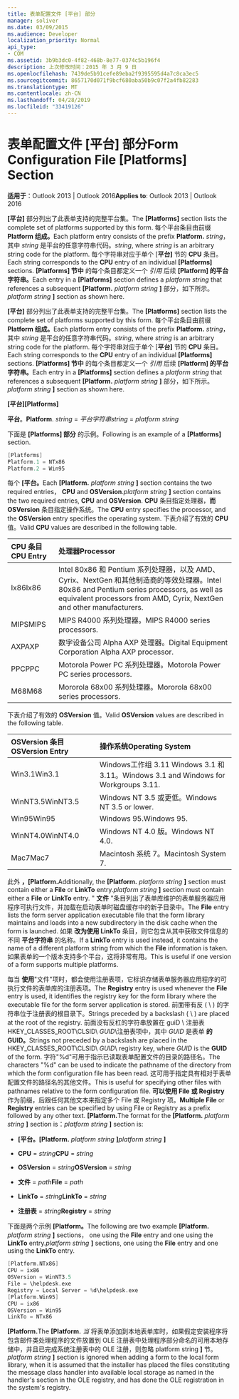 ```yaml
---
title: 表单配置文件 [平台] 部分
manager: soliver
ms.date: 03/09/2015
ms.audience: Developer
localization_priority: Normal
api_type:
- COM
ms.assetid: 3b9b3dc0-4f82-468b-8e77-0374c5b196f4
description: 上次修改时间：2015 年 3 月 9 日
ms.openlocfilehash: 7439de5b91cefe89eba2f9395595d4a7c8ca3ec5
ms.sourcegitcommit: 8657170d071f9bcf680aba50b9c07f2a4fb82283
ms.translationtype: MT
ms.contentlocale: zh-CN
ms.lasthandoff: 04/28/2019
ms.locfileid: "33419126"
---
```

# <a name="form-configuration-file-platforms-section"></a><span data-ttu-id="e68c6-103">表单配置文件 [平台] 部分</span><span class="sxs-lookup"><span data-stu-id="e68c6-103">Form Configuration File [Platforms] Section</span></span>

<span data-ttu-id="e68c6-104">**适用于**：Outlook 2013 | Outlook 2016</span><span class="sxs-lookup"><span data-stu-id="e68c6-104">**Applies to**: Outlook 2013 | Outlook 2016</span></span> 
  
<span data-ttu-id="e68c6-105">**[平台]** 部分列出了此表单支持的完整平台集。</span><span class="sxs-lookup"><span data-stu-id="e68c6-105">The **[Platforms]** section lists the complete set of platforms supported by this form.</span></span> <span data-ttu-id="e68c6-106">每个平台条目由前缀 **Platform 组成。**</span><span class="sxs-lookup"><span data-stu-id="e68c6-106">Each platform entry consists of the prefix **Platform.**</span></span> <span data-ttu-id="e68c6-107">_string_，其中  _string_ 是平台的任意字符串代码。</span><span class="sxs-lookup"><span data-stu-id="e68c6-107">_string_, where  _string_ is an arbitrary string code for the platform.</span></span> <span data-ttu-id="e68c6-108">每个字符串对应于单个 [**平台]** 节的 **CPU** 条目。</span><span class="sxs-lookup"><span data-stu-id="e68c6-108">Each string corresponds to the **CPU** entry of an individual **[Platforms]** sections.</span></span> <span data-ttu-id="e68c6-109">**[Platforms] 节中** 的每个条目都定义一个 _引用_ 后续 **[Platform] 的平台字符串。**</span><span class="sxs-lookup"><span data-stu-id="e68c6-109">Each entry in a **[Platforms]** section defines a  _platform string_ that references a subsequent **[Platform.**</span></span> <span data-ttu-id="e68c6-110">_platform string_ **]** 部分，如下所示。</span><span class="sxs-lookup"><span data-stu-id="e68c6-110">_platform string_ **]** section as shown here.</span></span> 
  
<span data-ttu-id="e68c6-111">**[平台]** 部分列出了此表单支持的完整平台集。</span><span class="sxs-lookup"><span data-stu-id="e68c6-111">The **[Platforms]** section lists the complete set of platforms supported by this form.</span></span> <span data-ttu-id="e68c6-112">每个平台条目由前缀 **Platform 组成。**</span><span class="sxs-lookup"><span data-stu-id="e68c6-112">Each platform entry consists of the prefix **Platform.**</span></span> <span data-ttu-id="e68c6-113">_string_，其中  _string_ 是平台的任意字符串代码。</span><span class="sxs-lookup"><span data-stu-id="e68c6-113">_string_, where  _string_ is an arbitrary string code for the platform.</span></span> <span data-ttu-id="e68c6-114">每个字符串对应于单个 [**平台]** 节的 **CPU** 条目。</span><span class="sxs-lookup"><span data-stu-id="e68c6-114">Each string corresponds to the **CPU** entry of an individual **[Platforms]** sections.</span></span> <span data-ttu-id="e68c6-115">**[Platforms] 节中** 的每个条目都定义一个 _引用_ 后续 **[Platform] 的平台字符串。**</span><span class="sxs-lookup"><span data-stu-id="e68c6-115">Each entry in a **[Platforms]** section defines a  _platform string_ that references a subsequent **[Platform.**</span></span> <span data-ttu-id="e68c6-116">_platform string_ **]** 部分，如下所示。</span><span class="sxs-lookup"><span data-stu-id="e68c6-116">_platform string_ **]** section as shown here.</span></span> 
  
<span data-ttu-id="e68c6-117">**[平台]**</span><span class="sxs-lookup"><span data-stu-id="e68c6-117">**[Platforms]**</span></span>
  
<span data-ttu-id="e68c6-118">**平台**。</span><span class="sxs-lookup"><span data-stu-id="e68c6-118">**Platform**.</span></span> <span data-ttu-id="e68c6-119">_string_  =  _平台字符串_</span><span class="sxs-lookup"><span data-stu-id="e68c6-119">_string_ =  _platform string_</span></span>
  
<span data-ttu-id="e68c6-120">下面是 **[Platforms] 部分** 的示例。</span><span class="sxs-lookup"><span data-stu-id="e68c6-120">Following is an example of a **[Platforms]** section.</span></span> 
  
```cpp
[Platforms]
Platform.1 = NTx86
Platform.2 = Win95

```

<span data-ttu-id="e68c6-121">每个 **[平台。**</span><span class="sxs-lookup"><span data-stu-id="e68c6-121">Each **[Platform.**</span></span> <span data-ttu-id="e68c6-122">_platform string_ **]** section contains the two required entries， **CPU** and **OSVersion**.</span><span class="sxs-lookup"><span data-stu-id="e68c6-122">_platform string_ **]** section contains the two required entries, **CPU** and **OSVersion**.</span></span> <span data-ttu-id="e68c6-123">**CPU** 条目指定处理器，**而 OSVersion** 条目指定操作系统。</span><span class="sxs-lookup"><span data-stu-id="e68c6-123">The **CPU** entry specifies the processor, and the **OSVersion** entry specifies the operating system.</span></span> <span data-ttu-id="e68c6-124">下表介绍了有效的 **CPU** 值。</span><span class="sxs-lookup"><span data-stu-id="e68c6-124">Valid **CPU** values are described in the following table.</span></span> 
  
|<span data-ttu-id="e68c6-125">**CPU 条目**</span><span class="sxs-lookup"><span data-stu-id="e68c6-125">**CPU Entry**</span></span>|<span data-ttu-id="e68c6-126">**处理器**</span><span class="sxs-lookup"><span data-stu-id="e68c6-126">**Processor**</span></span>|
|:-----|:-----|
|<span data-ttu-id="e68c6-127">Ix86</span><span class="sxs-lookup"><span data-stu-id="e68c6-127">Ix86</span></span>  <br/> |<span data-ttu-id="e68c6-128">Intel 80x86 和 Pentium 系列处理器，以及 AMD、Cyrix、NextGen 和其他制造商的等效处理器。</span><span class="sxs-lookup"><span data-stu-id="e68c6-128">Intel 80x86 and Pentium series processors, as well as equivalent processors from AMD, Cyrix, NextGen and other manufacturers.</span></span>  <br/> |
|<span data-ttu-id="e68c6-129">MIPS</span><span class="sxs-lookup"><span data-stu-id="e68c6-129">MIPS</span></span>  <br/> |<span data-ttu-id="e68c6-130">MIPS R4000 系列处理器。</span><span class="sxs-lookup"><span data-stu-id="e68c6-130">MIPS R4000 series processors.</span></span>  <br/> |
|<span data-ttu-id="e68c6-131">AXP</span><span class="sxs-lookup"><span data-stu-id="e68c6-131">AXP</span></span>  <br/> |<span data-ttu-id="e68c6-132">数字设备公司 Alpha AXP 处理器。</span><span class="sxs-lookup"><span data-stu-id="e68c6-132">Digital Equipment Corporation Alpha AXP processor.</span></span>  <br/> |
|<span data-ttu-id="e68c6-133">PPC</span><span class="sxs-lookup"><span data-stu-id="e68c6-133">PPC</span></span>  <br/> |<span data-ttu-id="e68c6-134">Motorola Power PC 系列处理器。</span><span class="sxs-lookup"><span data-stu-id="e68c6-134">Motorola Power PC series processors.</span></span>  <br/> |
|<span data-ttu-id="e68c6-135">M68</span><span class="sxs-lookup"><span data-stu-id="e68c6-135">M68</span></span>  <br/> |<span data-ttu-id="e68c6-136">Mororola 68x00 系列处理器。</span><span class="sxs-lookup"><span data-stu-id="e68c6-136">Mororola 68x00 series processors.</span></span>  <br/> |
   
<span data-ttu-id="e68c6-137">下表介绍了有效的 **OSVersion** 值。</span><span class="sxs-lookup"><span data-stu-id="e68c6-137">Valid **OSVersion** values are described in the following table.</span></span> 
  
|<span data-ttu-id="e68c6-138">**OSVersion 条目**</span><span class="sxs-lookup"><span data-stu-id="e68c6-138">**OSVersion Entry**</span></span>|<span data-ttu-id="e68c6-139">**操作系统**</span><span class="sxs-lookup"><span data-stu-id="e68c6-139">**Operating System**</span></span>|
|:-----|:-----|
|<span data-ttu-id="e68c6-140">Win3.1</span><span class="sxs-lookup"><span data-stu-id="e68c6-140">Win3.1</span></span>  <br/> |<span data-ttu-id="e68c6-141">Windows工作组 3.11 Windows 3.1 和 3.11。</span><span class="sxs-lookup"><span data-stu-id="e68c6-141">Windows 3.1 and Windows for Workgroups 3.11.</span></span>  <br/> |
|<span data-ttu-id="e68c6-142">WinNT3.5</span><span class="sxs-lookup"><span data-stu-id="e68c6-142">WinNT3.5</span></span>  <br/> |<span data-ttu-id="e68c6-143">Windows NT 3.5 或更低。</span><span class="sxs-lookup"><span data-stu-id="e68c6-143">Windows NT 3.5 or lower.</span></span>  <br/> |
|<span data-ttu-id="e68c6-144">Win95</span><span class="sxs-lookup"><span data-stu-id="e68c6-144">Win95</span></span>  <br/> |<span data-ttu-id="e68c6-145">Windows 95.</span><span class="sxs-lookup"><span data-stu-id="e68c6-145">Windows 95.</span></span>  <br/> |
|<span data-ttu-id="e68c6-146">WinNT4.0</span><span class="sxs-lookup"><span data-stu-id="e68c6-146">WinNT4.0</span></span>  <br/> |<span data-ttu-id="e68c6-147">Windows NT 4.0 版。</span><span class="sxs-lookup"><span data-stu-id="e68c6-147">Windows NT 4.0.</span></span>  <br/> |
|<span data-ttu-id="e68c6-148">Mac7</span><span class="sxs-lookup"><span data-stu-id="e68c6-148">Mac7</span></span>  <br/> |<span data-ttu-id="e68c6-149">Macintosh 系统 7。</span><span class="sxs-lookup"><span data-stu-id="e68c6-149">Macintosh System 7.</span></span>  <br/> |
   
<span data-ttu-id="e68c6-150">此外 **，[Platform.**</span><span class="sxs-lookup"><span data-stu-id="e68c6-150">Additionally, the **[Platform.**</span></span> <span data-ttu-id="e68c6-151">_platform string_ **]** section must contain either a **File** or **LinkTo** entry.</span><span class="sxs-lookup"><span data-stu-id="e68c6-151">_platform string_ **]** section must contain either a **File** or **LinkTo** entry.</span></span> <span data-ttu-id="e68c6-152">" **文件** "条目列出了表单库维护的表单服务器应用程序可执行文件，并加载在启动表单时磁盘缓存中的新子目录中。</span><span class="sxs-lookup"><span data-stu-id="e68c6-152">The **File** entry lists the form server application executable file that the form library maintains and loads into a new subdirectory in the disk cache when the form is launched.</span></span> <span data-ttu-id="e68c6-153">如果 **改为使用 LinkTo** 条目，则它包含从其中获取文件信息的不同 **平台字符串** 的名称。</span><span class="sxs-lookup"><span data-stu-id="e68c6-153">If a **LinkTo** entry is used instead, it contains the name of a different platform string from which the **File** information is taken.</span></span> <span data-ttu-id="e68c6-154">如果表单的一个版本支持多个平台，这将非常有用。</span><span class="sxs-lookup"><span data-stu-id="e68c6-154">This is useful if one version of a form supports multiple platforms.</span></span> 
  
<span data-ttu-id="e68c6-155">每当 **使用**"文件"项时，都会使用注册表项，它标识存储表单服务器应用程序的可执行文件的表单库的注册表项。</span><span class="sxs-lookup"><span data-stu-id="e68c6-155">The **Registry** entry is used whenever the **File** entry is used, it identifies the registry key for the form library where the executable file for the form server application is stored.</span></span> <span data-ttu-id="e68c6-156">前面带有反 ( \ ) 的字符串位于注册表的根目录下。</span><span class="sxs-lookup"><span data-stu-id="e68c6-156">Strings preceded by a backslash ( \ ) are placed at the root of the registry.</span></span> <span data-ttu-id="e68c6-157">前面没有反杠的字符串放置在 guiD \ 注册表HKEY_CLASSES_ROOT\CLSID\ _GUID_\注册表项中，其中 _GUID_ 是表单 **的 GUID。**</span><span class="sxs-lookup"><span data-stu-id="e68c6-157">Strings not preceded by a backslash are placed in the HKEY_CLASSES_ROOT\CLSID\  _GUID_\ registry key, where  _GUID_ is the **GUID** of the form.</span></span> <span data-ttu-id="e68c6-158">字符"%d"可用于指示已读取表单配置文件的目录的路径名。</span><span class="sxs-lookup"><span data-stu-id="e68c6-158">The characters "%d" can be used to indicate the pathname of the directory from which the form configuration file has been read.</span></span> <span data-ttu-id="e68c6-159">这可用于指定具有相对于表单配置文件的路径名的其他文件。</span><span class="sxs-lookup"><span data-stu-id="e68c6-159">This is useful for specifying other files with pathnames relative to the form configuration file.</span></span> <span data-ttu-id="e68c6-160">**可以使用 File** **或 Registry** 作为前缀，后跟任何其他文本来指定多个 File 或 Registry 项。</span><span class="sxs-lookup"><span data-stu-id="e68c6-160">**Multiple File** or **Registry** entries can be specified by using File or Registry as a prefix followed by any other text.</span></span> <span data-ttu-id="e68c6-161">**[Platform.**</span><span class="sxs-lookup"><span data-stu-id="e68c6-161">The format for the **[Platform.**</span></span> <span data-ttu-id="e68c6-162">_platform string_ **]** section is：</span><span class="sxs-lookup"><span data-stu-id="e68c6-162">_platform string_ **]** section is:</span></span> 
  
- <span data-ttu-id="e68c6-163">**[平台。**</span><span class="sxs-lookup"><span data-stu-id="e68c6-163">**[Platform.**</span></span> <span data-ttu-id="e68c6-164">_platform string_ **]**</span><span class="sxs-lookup"><span data-stu-id="e68c6-164">_platform string_ **]**</span></span>
    
- <span data-ttu-id="e68c6-165">**CPU**  =  _string_</span><span class="sxs-lookup"><span data-stu-id="e68c6-165">**CPU** =  _string_</span></span>
    
- <span data-ttu-id="e68c6-166">**OSVersion**  =  _string_</span><span class="sxs-lookup"><span data-stu-id="e68c6-166">**OSVersion** =  _string_</span></span>
    
- <span data-ttu-id="e68c6-167">**文件**  =  _path_</span><span class="sxs-lookup"><span data-stu-id="e68c6-167">**File** =  _path_</span></span>
    
- <span data-ttu-id="e68c6-168">**LinkTo**  =  _string_</span><span class="sxs-lookup"><span data-stu-id="e68c6-168">**LinkTo** =  _string_</span></span>
    
- <span data-ttu-id="e68c6-169">**注册表**  =  _string_</span><span class="sxs-lookup"><span data-stu-id="e68c6-169">**Registry** =  _string_</span></span>
  
<span data-ttu-id="e68c6-170">下面是两个示例 **[Platform。**</span><span class="sxs-lookup"><span data-stu-id="e68c6-170">The following are two example **[Platform.**</span></span> <span data-ttu-id="e68c6-171">_platform string_ **]** sections， one using the **File** entry and one using the **LinkTo** entry.</span><span class="sxs-lookup"><span data-stu-id="e68c6-171">_platform string_ **]** sections, one using the **File** entry and one using the **LinkTo** entry.</span></span> 
  
```cpp
[Platform.NTx86]
CPU = ix86
OSVersion = WinNT3.5
File = \helpdesk.exe
Registry = Local Server = %d\helpdesk.exe
[Platform.Win95]
CPU = ix86
OSVersion = Win95
LinkTo = NTx86

```

<span data-ttu-id="e68c6-172">**[Platform.**</span><span class="sxs-lookup"><span data-stu-id="e68c6-172">The **[Platform.**</span></span> <span data-ttu-id="e68c6-173">_当_ 将表单添加到本地表单库时，如果假定安装程序将包含邮件类处理程序的文件放置到 OLE 注册表中处理程序部分命名的可用本地存储中，并且已完成系统注册表中的 OLE 注册，则忽略 platform string **]** 节。</span><span class="sxs-lookup"><span data-stu-id="e68c6-173">_platform string_ **]** section is ignored when adding a form to the local form library, when it is assumed that the installer has placed the files constituting the message class handler into available local storage as named in the handler's section in the OLE registry, and has done the OLE registration in the system's registry.</span></span> 
  

